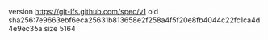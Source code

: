 version https://git-lfs.github.com/spec/v1
oid sha256:7e9663ebf6eca25631b813658e2f258a4f5f20e8fb4044c22fc1ca4d4e9ec35a
size 5164
